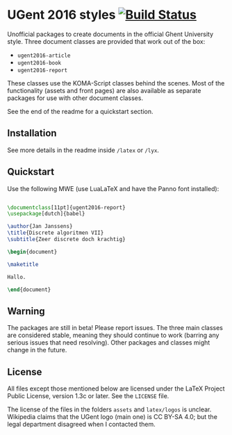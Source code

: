 # UGent 2016 styles [![Build Status](https://travis-ci.com/niknetniko/ugent2016.svg?branch=master)](https://travis-ci.com/niknetniko/ugent2016)

Unofficial packages to create documents in the official Ghent University style. Three document classes are provided that work out of the box:

- `ugent2016-article`
- `ugent2016-book`
- `ugent2016-report`

These classes use the KOMA-Script classes behind the scenes. Most of the functionality (assets and front pages) are also available as separate packages for use with other document classes.

See the end of the readme for a quickstart section.

## Installation

See more details in the readme inside `/latex` or `/lyx`.

## Quickstart

Use the following MWE (use LuaLaTeX and have the Panno font installed):
```latex

\documentclass[11pt]{ugent2016-report}
\usepackage[dutch]{babel}

\author{Jan Janssens}
\title{Discrete algoritmen VII}
\subtitle{Zeer discrete doch krachtig}

\begin{document}

\maketitle

Hallo.

\end{document}

```

## Warning

The packages are still in beta! Please report issues. The three main classes are considered stable, meaning they should continue to work (barring any serious issues that need resolving). Other packages and classes might change in the future.

## License

All files except those mentioned below are licensed under the LaTeX Project Public License, version 1.3c or later. See the `LICENSE` file.

The license of the files in the folders `assets` and `latex/logos` is unclear. Wikipedia claims that the UGent logo (main one) is CC BY-SA 4.0; but the legal department disagreed when I contacted them.
